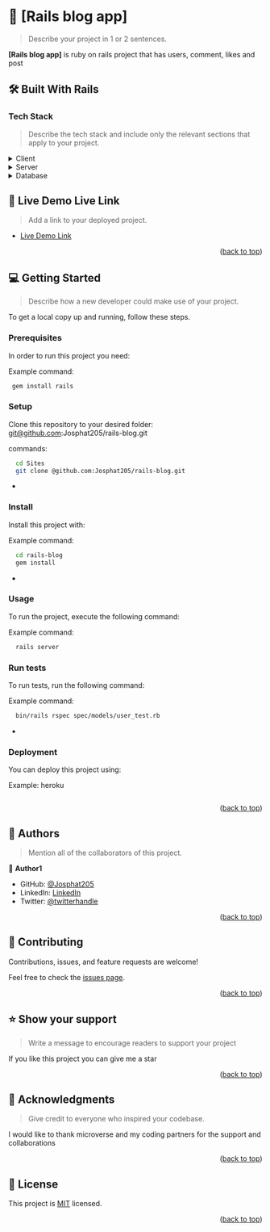 

<!-- PROJECT DESCRIPTION -->

# 📖 [Rails blog app] <a name="about-project"></a>

> Describe your project in 1 or 2 sentences.

**[Rails blog app]** is ruby on rails project that has users, comment, likes and post

## 🛠 Built With <a name="built-with">Rails</a>

### Tech Stack <a name="tech-stack"></a>

> Describe the tech stack and include only the relevant sections that apply to your project.

<details>
  <summary>Client</summary>
  <ul>
    <li><a href="https://reactjs.org/">Ruby on Rails</a></li>
  </ul>
</details>

<details>
  <summary>Server</summary>
  <ul>
    <li><a href="https://expressjs.com/">Rails</a></li>
  </ul>
</details>

<details>
<summary>Database</summary>
  <ul>
    <li><a href="https://www.postgresql.org/">PostgreSQL</a></li>
  </ul>
</details>


<!-- LIVE DEMO -->

## 🚀 Live Demo <a name="live-demo">Live Link</a>

> Add a link to your deployed project.

- [Live Demo Link]()

<p align="right">(<a href="#readme-top">back to top</a>)</p>

<!-- GETTING STARTED -->

## 💻 Getting Started <a name="getting-started"></a>

> Describe how a new developer could make use of your project.

To get a local copy up and running, follow these steps.

### Prerequisites

In order to run this project you need:


Example command:

```sh
 gem install rails
```


### Setup

Clone this repository to your desired folder: git@github.com:Josphat205/rails-blog.git


 commands:

```sh
  cd Sites
  git clone @github.com:Josphat205/rails-blog.git
```
-

### Install

Install this project with:


Example command:

```sh
  cd rails-blog
  gem install
```
-

### Usage

To run the project, execute the following command:

Example command:

```sh
  rails server
```

### Run tests

To run tests, run the following command:


Example command:

```sh
  bin/rails rspec spec/models/user_test.rb
```
-

### Deployment

You can deploy this project using:


Example: heroku

```sh

```


<p align="right">(<a href="#readme-top">back to top</a>)</p>

<!-- AUTHORS -->

## 👥 Authors <a name="authors"></a>

> Mention all of the collaborators of this project.

👤 **Author1**

- GitHub: [@Josphat205](https://github.com/Josphat205) 
- LinkedIn: [LinkedIn](https://www.linkedin.com/in/josphatloman/)
- Twitter: [@twitterhandle](https://twitter.com/josphatloman)


<p align="right">(<a href="#readme-top">back to top</a>)</p>


<!-- CONTRIBUTING -->

## 🤝 Contributing <a name="contributing"></a>

Contributions, issues, and feature requests are welcome!

Feel free to check the [issues page](../../issues/).

<p align="right">(<a href="#readme-top">back to top</a>)</p>

<!-- SUPPORT -->

## ⭐️ Show your support <a name="support"></a>

> Write a message to encourage readers to support your project

If you like this project you can give me a star

<p align="right">(<a href="#readme-top">back to top</a>)</p>

<!-- ACKNOWLEDGEMENTS -->

## 🙏 Acknowledgments <a name="acknowledgements"></a>

> Give credit to everyone who inspired your codebase.

I would like to thank microverse and my coding partners for the support and collaborations

<p align="right">(<a href="#readme-top">back to top</a>)</p>


<!-- LICENSE -->

## 📝 License

This project is [MIT](./MIT.md) licensed.

<p align="right">(<a href="#readme-top">back to top</a>)</p>
